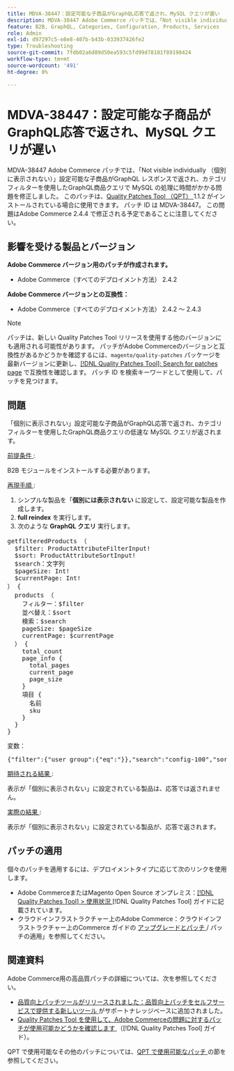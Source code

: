 ```yaml
---
title: MDVA-38447：設定可能な子商品がGraphQL応答で返され、MySQL クエリが遅い
description: MDVA-38447 Adobe Commerce パッチでは、「Not visible individually （個別に表示されない）」設定可能な子商品がGraphQL レスポンスで返され、カテゴリフィルターを使用したGraphQL商品クエリで MySQL の処理に時間がかかる問題を修正しました。 このパッチは、[Quality Patches Tool （QPT） ] （https://experienceleague.adobe.com/en/docs/commerce-operations/tools/quality-patches-tool/quality-patches-tool-to-self-serve-quality-patches） 1.1.2 がインストールされている場合に利用できます。 パッチ ID は MDVA-38447。 この問題はAdobe Commerce 2.4.4 で修正される予定であることに注意してください。
feature: B2B, GraphQL, Categories, Configuration, Products, Services
role: Admin
exl-id: d97297c5-e8e8-407b-b43b-033937426fe2
type: Troubleshooting
source-git-commit: 7fdb02a6d89d50ea593c5fd99d78101f89198424
workflow-type: tm+mt
source-wordcount: '491'
ht-degree: 0%

---
```


# MDVA-38447：設定可能な子商品がGraphQL応答で返され、MySQL クエリが遅い

MDVA-38447 Adobe Commerce パッチでは、「Not visible individually （個別に表示されない）」設定可能な子商品がGraphQL レスポンスで返され、カテゴリフィルターを使用したGraphQL商品クエリで MySQL の処理に時間がかかる問題を修正しました。 このパッチは、[Quality Patches Tool （QPT） ](https://experienceleague.adobe.com/en/docs/commerce-operations/tools/quality-patches-tool/quality-patches-tool-to-self-serve-quality-patches)1.1.2 がインストールされている場合に使用できます。 パッチ ID は MDVA-38447。 この問題はAdobe Commerce 2.4.4 で修正される予定であることに注意してください。

## 影響を受ける製品とバージョン

**Adobe Commerce バージョン用のパッチが作成されます。**

* Adobe Commerce（すべてのデプロイメント方法） 2.4.2

**Adobe Commerce バージョンとの互換性：**

* Adobe Commerce（すべてのデプロイメント方法） 2.4.2 ～ 2.4.3

>[!NOTE]
>
>パッチは、新しい Quality Patches Tool リリースを使用する他のバージョンにも適用される可能性があります。 パッチがAdobe Commerceのバージョンと互換性があるかどうかを確認するには、`magento/quality-patches` パッケージを最新バージョンに更新し、[[!DNL Quality Patches Tool]: Search for patches page](https://experienceleague.adobe.com/en/docs/commerce-operations/tools/quality-patches-tool/quality-patches-tool-to-self-serve-quality-patches) で互換性を確認します。 パッチ ID を検索キーワードとして使用して、パッチを見つけます。

## 問題

「個別に表示されない」設定可能な子商品がGraphQL応答で返され、カテゴリフィルターを使用したGraphQL商品クエリの低速な MySQL クエリが返されます。

<u> 前提条件 </u>:

B2B モジュールをインストールする必要があります。

<u> 再現手順 </u>:

1. シンプルな製品を「**個別には表示されない** に設定して、設定可能な製品を作成します。
1. **full reindex** を実行します。
1. 次のような **GraphQL クエリ** 実行します。

<pre>getfilteredProducts （
  $filter: ProductAttributeFilterInput!
  $sort: ProductAttributeSortInput!
  $search：文字列
  $pageSize: Int!
  $currentPage: Int!
） &lbrace;
  products （
    フィルター：$filter
    並べ替え：$sort
    検索：$search
    pageSize: $pageSize
    currentPage: $currentPage
  ） &lbrace;
    total_count
    page_info &lbrace;
      total_pages
      current_page
      page_size
    &rbrace;
    項目 &lbrace;
      名前
      sku
    &rbrace;
  &rbrace;
&rbrace;</pre>

変数：

<pre>{"filter":{"user_group":{"eq":"}},"search":"config-100","sort":{},"pageSize":200,"currentPage":1}
</pre>

<u> 期待される結果 </u>:

表示が「個別に表示されない」に設定されている製品は、応答では返されません。

<u> 実際の結果 </u>:

表示が「個別に表示されない」に設定されている製品が、応答で返されます。

## パッチの適用

個々のパッチを適用するには、デプロイメントタイプに応じて次のリンクを使用します。

* Adobe CommerceまたはMagento Open Source オンプレミス：[[!DNL Quality Patches Tool] > 使用状況 ](/help/tools/quality-patches-tool/usage.md) [!DNL Quality Patches Tool] ガイドに記載されています。
* クラウドインフラストラクチャー上のAdobe Commerce：クラウドインフラストラクチャー上のCommerce ガイドの [ アップグレードとパッチ ](https://experienceleague.adobe.com/docs/commerce-cloud-service/user-guide/develop/upgrade/apply-patches.html)/ パッチの適用」を参照してください。

## 関連資料

Adobe Commerce用の高品質パッチの詳細については、次を参照してください。

* [ 品質向上パッチツールがリリースされました：品質向上パッチをセルフサービスで提供する新しいツール ](https://experienceleague.adobe.com/en/docs/commerce-operations/tools/quality-patches-tool/quality-patches-tool-to-self-serve-quality-patches) がサポートナレッジベースに追加されました。
* [Quality Patches Tool を使用して、Adobe Commerceの問題に対するパッチが使用可能かどうかを確認します ](/help/tools/quality-patches-tool/patches-available-in-qpt/check-patch-for-magento-issue-with-magento-quality-patches.md) （[!DNL Quality Patches Tool] ガイド）。

QPT で使用可能なその他のパッチについては、[QPT で使用可能なパッチ ](https://experienceleague.adobe.com/tools/commerce-quality-patches/index.html) の節を参照してください。
